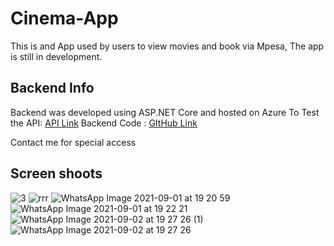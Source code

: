 # Cinema-App
This is and App used by users to view movies and book via Mpesa,
The app is still in development.

## Backend Info
Backend was developed using ASP.NET Core and hosted on Azure
To Test the API: [API Link](https://moviessystem.azurewebsites.net/index.html)
Backend Code : [GItHub Link](https://github.com/shimuli/Movies-API/tree/main/moviesApi)

Contact me for special access
## Screen shoots

![3](https://user-images.githubusercontent.com/25976825/131883870-a42d1faa-2f9a-44dc-8576-2d1ea746e898.jpeg)
![rrr](https://user-images.githubusercontent.com/25976825/131883881-ec038f20-1b7c-4b50-af8d-14d661006388.jpeg)
![WhatsApp Image 2021-09-01 at 19 20 59](https://user-images.githubusercontent.com/25976825/131790724-f790f880-b1b0-4f90-abbf-7ad7fb5c16ac.jpeg)
![WhatsApp Image 2021-09-01 at 19 22 21](https://user-images.githubusercontent.com/25976825/131790727-be79682e-dcab-4345-9bc8-3003cea98f84.jpeg)
![WhatsApp Image 2021-09-02 at 19 27 26 (1)](https://user-images.githubusercontent.com/25976825/131883163-a0dcb8d3-706d-464b-be89-fe0d346fc83c.jpeg)
![WhatsApp Image 2021-09-02 at 19 27 26](https://user-images.githubusercontent.com/25976825/131883168-a3d0cfdf-98b6-452c-904b-221c8f70a516.jpeg)
